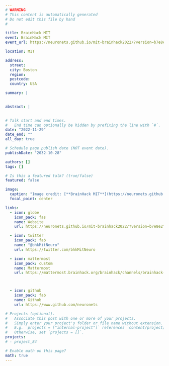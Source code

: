 ```yaml
---
# WARNING
# This content is automatically generated
# Do not edit this file by hand
#

title: BrainHack MIT
event: BrainHack MIT
event_url: https://neuronets.github.io/mit-brainhack2022/?version=b7e8e2f

location: MIT

address:
  street: 
  city: Boston
  region: 
  postcode: 
  country: USA

summary: |
  

abstract: |
  

# Talk start and end times.
#   End time can optionally be hidden by prefixing the line with `#`.
date: "2022-11-29"
date_end: ""
all_day: true

# Schedule page publish date (NOT event date).
publishDate: "2032-10-28"

authors: []
tags: []

# Is this a featured talk? (true/false)
featured: false

image:
  caption: "Image credit: [**BrainHack MIT**](https://neuronets.github.io/mit-brainhack2022/?version=b7e8e2f)"
  focal_point: center

links:
  - icon: globe
    icon_pack: fas
    name: Website
    url: https://neuronets.github.io/mit-brainhack2022/?version=b7e8e2f

  - icon: twitter
    icon_pack: fab
    name: "@bhkMitNeuro"
    url: https://twitter.com/bhkMitNeuro

  - icon: mattermost
    icon_pack: custom
    name: Mattermost
    url: https://mattermost.brainhack.org/brainhack/channels/brainhack-mit-neuro



  - icon: github
    icon_pack: fab
    name: Github
    url: https://www.github.com/neuronets

# Projects (optional).
#   Associate this post with one or more of your projects.
#   Simply enter your project's folder or file name without extension.
#   E.g. `projects = ["internal-project"]` references `content/project/deep-learning/index.md`.
#   Otherwise, set `projects = []`.
projects:
# - project_84

# Enable math on this page?
math: true
---
```


